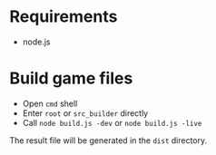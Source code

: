 Requirements
============

- node.js


Build game files
================

- Open `cmd` shell 
- Enter `root` or `src_builder` directly
- Call `node build.js -dev` or `node build.js -live` 

The result file will be generated in the `dist` directory.
